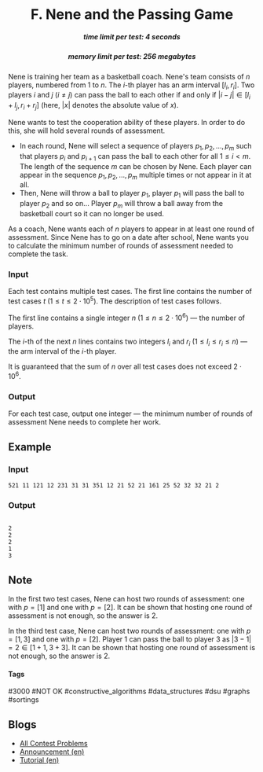 <h1 style='text-align: center;'> F. Nene and the Passing Game</h1>

<h5 style='text-align: center;'>time limit per test: 4 seconds</h5>
<h5 style='text-align: center;'>memory limit per test: 256 megabytes</h5>

Nene is training her team as a basketball coach. Nene's team consists of $n$ players, numbered from $1$ to $n$. The $i$-th player has an arm interval $[l_i,r_i]$. Two players $i$ and $j$ ($i \neq j$) can pass the ball to each other if and only if $|i-j|\in[l_i+l_j,r_i+r_j]$ (here, $|x|$ denotes the absolute value of $x$).

Nene wants to test the cooperation ability of these players. In order to do this, she will hold several rounds of assessment.

* In each round, Nene will select a sequence of players $p_1,p_2,\ldots,p_m$ such that players $p_i$ and $p_{i+1}$ can pass the ball to each other for all $1 \le i < m$. The length of the sequence $m$ can be chosen by Nene. Each player can appear in the sequence $p_1,p_2,\ldots,p_m$ multiple times or not appear in it at all.
* Then, Nene will throw a ball to player $p_1$, player $p_1$ will pass the ball to player $p_2$ and so on... Player $p_m$ will throw a ball away from the basketball court so it can no longer be used.

As a coach, Nene wants each of $n$ players to appear in at least one round of assessment. Since Nene has to go on a date after school, Nene wants you to calculate the minimum number of rounds of assessment needed to complete the task.

### Input

Each test contains multiple test cases. The first line contains the number of test cases $t$ ($1 \le t \le 2\cdot 10^5$). The description of test cases follows.

The first line contains a single integer $n$ ($1 \le n \le 2\cdot 10^6$) — the number of players.

The $i$-th of the next $n$ lines contains two integers $l_i$ and $r_i$ ($1\leq l_i\leq r_i\leq n$) — the arm interval of the $i$-th player.

It is guaranteed that the sum of $n$ over all test cases does not exceed $2\cdot 10^6$.

### Output

For each test case, output one integer — the minimum number of rounds of assessment Nene needs to complete her work.

## Example

### Input


```text
521 11 121 12 231 31 31 351 12 21 52 21 161 25 52 32 32 21 2
```
### Output

```text

2
2
2
1
3

```
## Note

In the first two test cases, Nene can host two rounds of assessment: one with $p=[1]$ and one with $p=[2]$. It can be shown that hosting one round of assessment is not enough, so the answer is $2$.

In the third test case, Nene can host two rounds of assessment: one with $p=[1,3]$ and one with $p=[2]$. Player $1$ can pass the ball to player $3$ as $|3-1|=2 \in [1+1,3+3]$. It can be shown that hosting one round of assessment is not enough, so the answer is $2$.



#### Tags 

#3000 #NOT OK #constructive_algorithms #data_structures #dsu #graphs #sortings 

## Blogs
- [All Contest Problems](../Codeforces_Round_939_(Div._2).md)
- [Announcement (en)](../blogs/Announcement_(en).md)
- [Tutorial (en)](../blogs/Tutorial_(en).md)
